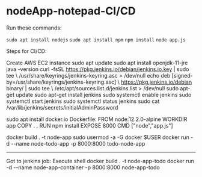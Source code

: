 # nodeApp-notepad-CI/CD

Run these commands:

`sudo apt install nodejs`
`sudo apt install npm`
`npm install`
`node app.js`

Steps for CI/CD:
  
  Create AWS EC2 instance
  sudo apt update
  sudo apt install openjdk-11-jre
  java -version
  curl -fsSL https://pkg.jenkins.io/debian/jenkins.io.key | sudo tee \   /usr/share/keyrings/jenkins-keyring.asc > /dev/null 
  echo deb [signed-by=/usr/share/keyrings/jenkins-keyring.asc] \   https://pkg.jenkins.io/debian binary/ | sudo tee \   /etc/apt/sources.list.d/jenkins.list > /dev/null
  sudo apt-get update 
  sudo apt-get install jenkins
  sudo systemctl enable jenkins
  sudo systemctl start jenkins
  sudo systemctl status jenkins
  sudo cat /var/lib/jenkins/secrets/initialAdminPassword
  
  sudo apt install docker.io
Dockerfile:
  FROM node:12.2.0-alpine
  WORKDIR app
  COPY . .
  RUN npm install
  EXPOSE 8000
  CMD ["node","app.js"]

  docker build . -t node-app
  sudo usermod -a -G docker $USER
  docker run -d --name node-todo-app -p 8000:8000 todo-node-app
  
  __________________________________

Got to jenkins job:
  Execute shell 
  docker build . -t node-app-todo
  docker run -d --name node-app-container -p 8000:8000 node-app-todo



